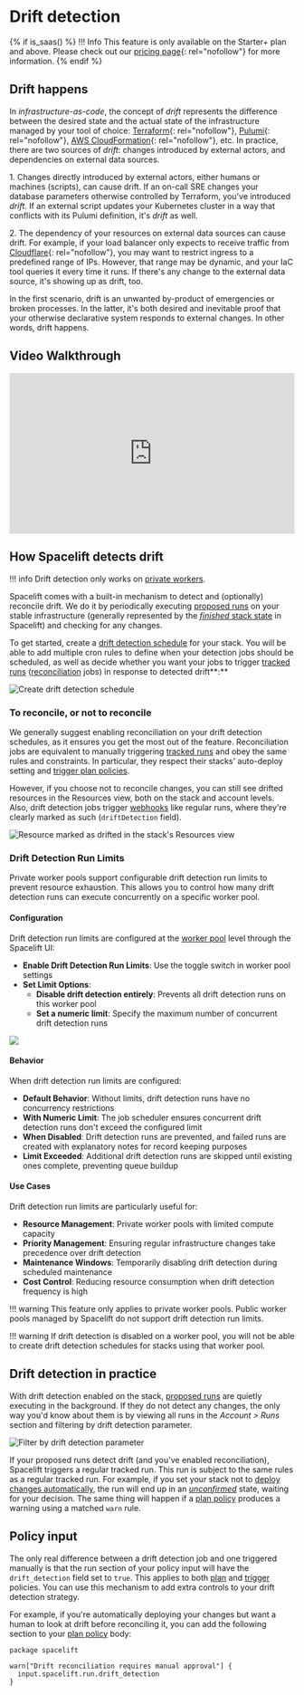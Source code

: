 # Drift detection

{% if is_saas() %}
!!! Info
    This feature is only available on the Starter+ plan and above. Please check out our [pricing page](https://spacelift.io/pricing){: rel="nofollow"} for more information.
{% endif %}

## Drift happens

In _infrastructure-as-code_, the concept of _drift_ represents the difference between the desired state and the actual state of the infrastructure managed by your tool of choice: [Terraform](https://www.terraform.io/){: rel="nofollow"}, [Pulumi](https://www.pulumi.com/){: rel="nofollow"}, [AWS CloudFormation](https://aws.amazon.com/cloudformation/){: rel="nofollow"}, etc. In practice, there are two sources of _drift_: changes introduced by external actors, and dependencies on external data sources.

1\. Changes directly introduced by external actors, either humans or machines (scripts), can cause drift. If an on-call SRE changes your database parameters otherwise controlled by Terraform, you've introduced _drift_. If an external script updates your Kubernetes cluster in a way that conflicts with its Pulumi definition, it's _drift_ as well.

2\. The dependency of your resources on external data sources can cause drift. For example, if your load balancer only expects to receive traffic from [Cloudflare](https://www.cloudflare.com/en-gb/){: rel="nofollow"}, you may want to restrict ingress to a predefined range of IPs. However, that range may be dynamic, and your IaC tool queries it every time it runs. If there's any change to the external data source, it's showing up as drift, too.

In the first scenario, drift is an unwanted by-product of emergencies or broken processes. In the latter, it's both desired and inevitable proof that your otherwise declarative system responds to external changes. In other words, drift happens.

## Video Walkthrough

<div style="padding:56.25% 0 0 0;position:relative;"><iframe src="https://player.vimeo.com/video/761467641?h=017928bdbc&amp;badge=0&amp;autopause=0&amp;player_id=0&amp;app_id=58479" frameborder="0" allow="autoplay; fullscreen; picture-in-picture" allowfullscreen style="position:absolute;top:0;left:0;width:100%;height:100%;" title="Drift Detection"></iframe></div><script src="https://player.vimeo.com/api/player.js"></script>

## How Spacelift detects drift

!!! info
    Drift detection only works on [private workers](../worker-pools/README.md#private-worker-pool).

Spacelift comes with a built-in mechanism to detect and (optionally) reconcile drift. We do it by periodically executing [proposed runs](../run/proposed.md) on your stable infrastructure (generally represented by the [_finished_ stack state](./README.md#stack-state) in Spacelift) and checking for any changes.

To get started, create a [drift detection schedule](./scheduling.md#schedule-drift-detection) for your stack. You will be able to add multiple cron rules to define when your detection jobs should be scheduled, as well as decide whether you want your jobs to trigger [tracked runs](../run/tracked.md) ([reconciliation](drift-detection.md#to-reconcile-or-not-to-reconcile) jobs) in response to detected drift**:**

![Create drift detection schedule](<../../assets/screenshots/stack/scheduling/create-drift-detection.png>)

### To reconcile, or not to reconcile

We generally suggest enabling reconciliation on your drift detection schedules, as it ensures you get the most out of the feature. Reconciliation jobs are equivalent to manually triggering [tracked runs](../run/tracked.md) and obey the same rules and constraints. In particular, they respect their stacks' auto-deploy setting and [trigger plan policies](#policy-input).

However, if you choose not to reconcile changes, you can still see drifted resources in the Resources view, both on the stack and account levels. Also, drift detection jobs trigger [webhooks](../../integrations/webhooks.md) like regular runs, where they're clearly marked as such (`driftDetection` field).

![Resource marked as drifted in the stack's Resources view](<../../assets/screenshots/Spacelift (4).png>)

### Drift Detection Run Limits

Private worker pools support configurable drift detection run limits to prevent resource exhaustion. This allows you to control how many drift detection runs can execute concurrently on a specific worker pool.

#### Configuration

Drift detection run limits are configured at the [worker pool](../worker-pools/README.md#drift-detection-run-limits) level through the Spacelift UI:

- **Enable Drift Detection Run Limits**: Use the toggle switch in worker pool settings
- **Set Limit Options**:
    - **Disable drift detection entirely**: Prevents all drift detection runs on this worker pool
    - **Set a numeric limit**: Specify the maximum number of concurrent drift detection runs

![](../../assets/screenshots/worker_pools_update.png)

#### Behavior

When drift detection run limits are configured:

- **Default Behavior**: Without limits, drift detection runs have no concurrency restrictions
- **With Numeric Limit**: The job scheduler ensures concurrent drift detection runs don't exceed the configured limit
- **When Disabled**: Drift detection runs are prevented, and failed runs are created with explanatory notes for record keeping purposes
- **Limit Exceeded**: Additional drift detection runs are skipped until existing ones complete, preventing queue buildup

#### Use Cases

Drift detection run limits are particularly useful for:

- **Resource Management**: Private worker pools with limited compute capacity
- **Priority Management**: Ensuring regular infrastructure changes take precedence over drift detection
- **Maintenance Windows**: Temporarily disabling drift detection during scheduled maintenance
- **Cost Control**: Reducing resource consumption when drift detection frequency is high

!!! warning
    This feature only applies to private worker pools. Public worker pools managed by Spacelift do not support drift detection run limits.

!!! warning
    If drift detection is disabled on a worker pool, you will not be able to create drift detection schedules for stacks using that worker pool.

## Drift detection in practice

With drift detection enabled on the stack, [proposed runs](../run/proposed.md) are quietly executing in the background. If they do not detect any changes, the only way you'd know about them is by viewing all runs in the _Account > Runs_ section and filtering by drift detection parameter.

![Filter by drift detection parameter](<../../assets/screenshots/Spacelift (5).png>)

If your proposed runs detect drift (and you've enabled reconciliation), Spacelift triggers a regular tracked run. This run is subject to the same rules as a regular tracked run. For example, if you set your stack not to [deploy changes automatically](stack-settings.md#autodeploy), the run will end up in an [_unconfirmed_](../run/tracked.md#unconfirmed) state, waiting for your decision. The same thing will happen if a [plan policy](../policy/terraform-plan-policy.md) produces a warning using a matched `warn` rule.

## Policy input

The only real difference between a drift detection job and one triggered manually is that the run section of your policy input will have the `drift_detection` field set to `true`. This applies to both [plan](../policy/terraform-plan-policy.md) and [trigger](../policy/trigger-policy.md) policies. You can use this mechanism to add extra controls to your drift detection strategy.

For example, if you're automatically deploying your changes but want a human to look at drift before reconciling it, you can add the following section to your [plan policy](../policy/terraform-plan-policy.md) body:

```opa
package spacelift

warn["Drift reconciliation requires manual approval"] {
  input.spacelift.run.drift_detection
}
```
